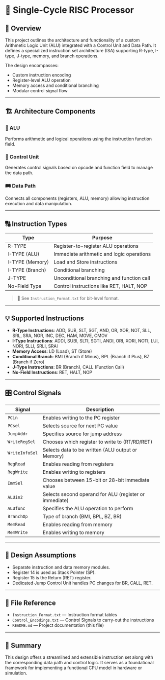 # 🧮 Single-Cycle RISC Processor

## 📘 Overview

This project outlines the architecture and functionality of a custom Arithmetic Logic Unit (ALU) integrated with a Control Unit and Data Path. It defines a specialized instruction set architecture (ISA) supporting R-type, I-type, J-type, memory, and branch operations.

The design encompasses:
- Custom instruction encoding
- Register-level ALU operation
- Memory access and conditional branching
- Modular control signal flow

---

## 🏗️ Architecture Components

### 🔧 ALU
Performs arithmetic and logical operations using the instruction function field.

### 🧠 Control Unit
Generates control signals based on opcode and function field to manage the data path.

### 🛤️ Data Path
Connects all components (registers, ALU, memory) allowing instruction execution and data manipulation.

---

## 🔠 Instruction Types

| Type              | Purpose                                    |
|-------------------|--------------------------------------------|
| R-TYPE            | Register-to-register ALU operations        |
| I-TYPE (ALU)      | Immediate arithmetic and logic operations  |
| I-TYPE (Memory)   | Load and Store instructions                |
| I-TYPE (Branch)   | Conditional branching                      |
| J-TYPE            | Unconditional branching and function call  |
| No-Field Type     | Control instructions like RET, HALT, NOP   |

> 📝 See `Instruction_Format.txt` for bit-level format.

---

## 💡 Supported Instructions

- **R-Type Instructions**: ADD, SUB, SLT, SGT, AND, OR, XOR, NOT, SLL, SRL, SRA, NOR, INC, DEC, HAM, MOVE, CMOV
- **I-Type Instructions**: ADDI, SUBI, SLTI, SGTI, ANDI, ORI, XORI, NOTI, LUI, NORI, SLLI, SRLI, SRAI
- **Memory Access**: LD (Load), ST (Store)
- **Conditional Branch**: BMI (Branch if Minus), BPL (Branch if Plus), BZ (Branch if Zero)
- **J-Type Instructions**: BR (Branch), CALL (Function Call)
- **No-Field Instructions**: RET, HALT, NOP
---

## 🎛️ Control Signals

| Signal         | Description                                                                 |
|----------------|-----------------------------------------------------------------------------|
| `PCin`         | Enables writing to the PC register                                          |
| `PCsel`        | Selects source for next PC value                                            |
| `JumpAddr`     | Specifies source for jump address                                           |
| `WriteRegSel`  | Chooses which register to write to (RT/RD/RET)                              |
| `WriteInfoSel` | Selects data to be written (ALU output or Memory)                           |
| `RegRead`      | Enables reading from registers                                              |
| `RegWrite`     | Enables writing to registers                                                |
| `ImmSel`       | Chooses between 15-bit or 28-bit immediate value                            |
| `ALUin2`       | Selects second operand for ALU (register or immediate)                      |
| `ALUfunc`      | Specifies the ALU operation to perform                                      |
| `BranchOp`     | Type of branch (BMI, BPL, BZ, BR)                                           |
| `MemRead`      | Enables reading from memory                                                 |
| `MemWrite`     | Enables writing to memory                                                   |

---

## 📎 Design Assumptions

- Separate instruction and data memory modules.
- Register 14 is used as Stack Pointer (SP).
- Register 15 is the Return (RET) register.
- Dedicated Jump Control Unit handles PC changes for BR, CALL, RET.

---

## 📂 File Reference

- `Instruction_Format.txt` — Instruction format tables
- `Control_Encodings.txt` — Control Signals to carry-out the instructions
- `README.md` — Project documentation (this file)

---

## 📌 Summary

This design offers a streamlined and extensible instruction set along with the corresponding data path and control logic. It serves as a foundational framework for implementing a functional CPU model in hardware or simulation.
